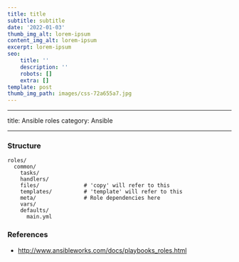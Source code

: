 ```yaml
---
title: title
subtitle: subtitle
date: '2022-01-03'
thumb_img_alt: lorem-ipsum
content_img_alt: lorem-ipsum
excerpt: lorem-ipsum
seo:
    title: ''
    description: ''
    robots: []
    extra: []
template: post
thumb_img_path: images/css-72a655a7.jpg
---
```


---

title: Ansible roles
category: Ansible

---

### Structure

    roles/
      common/
        tasks/
        handlers/
        files/              # 'copy' will refer to this
        templates/          # 'template' will refer to this
        meta/               # Role dependencies here
        vars/
        defaults/
          main.yml

### References

-   http://www.ansibleworks.com/docs/playbooks_roles.html
